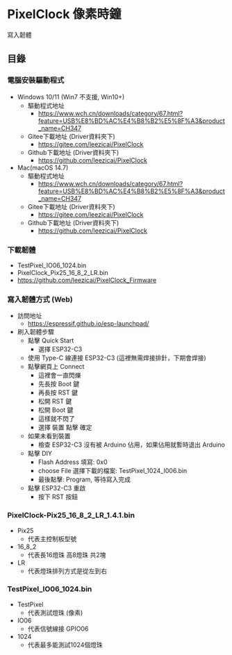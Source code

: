 # PixelClock 像素時鐘
寫入韌體

## 目錄

### 電腦安裝驅動程式
- Windows 10/11 (Win7 不支援, Win10+)
	- 驅動程式地址
		- https://www.wch.cn/downloads/category/67.html?feature=USB%E8%BD%AC%E4%B8%B2%E5%8F%A3&product_name=CH347
	- Gitee下載地址 (Driver資料夾下)
		- https://gitee.com/leezicai/PixelClock
	- Github下載地址 (Driver資料夾下)
		- https://github.com/leezicai/PixelClock
- Mac(macOS 14.7)
	- 驅動程式地址
		- https://www.wch.cn/downloads/category/67.html?feature=USB%E8%BD%AC%E4%B8%B2%E5%8F%A3&product_name=CH347
	- Gitee下載地址 (Driver資料夾下)
		- https://gitee.com/leezicai/PixelClock
	- Github下載地址 (Driver資料夾下)
		- https://github.com/leezicai/PixelClock

### 下載韌體
- TestPixel_IO06_1024.bin
- PixelClock_Pix25_16_8_2_LR.bin
- https://github.com/leezicai/PixelClock_Firmware

### 寫入韌體方式 (Web)
- 訪問地址
	- https://espressif.github.io/esp-launchpad/
- 刷入韌體步驟
	- 點擊 Quick Start
		- 選擇 ESP32-C3
	- 使用 Type-C 線連接 ESP32-C3 (這裡無需焊接排針，下期會焊接)
	- 點擊網頁上 Connect
		- 這裡會一直閃爍
		- 先長按 Boot 鍵
		- 再長按 RST 鍵
		- 松開 RST 鍵
		- 松開 Boot 鍵
		- 這樣就不閃了
		- 選擇 裝置 點擊 確定
	- 如果未看到裝置
		- 檢查 ESP32-C3 沒有被 Arduino 佔用，如果佔用就暫時退出 Arduino
	- 點擊 DIY
		- Flash Address 填寫: 0x0
		- choose File 選擇下載的檔案: TestPixel_1024_I006.bin
		- 最後點擊: Program, 等待寫入完成
	- 點擊 ESP32-C3 重啟
		- 按下 RST 按鈕

### PixelClock-Pix25_16_8_2_LR_1.4.1.bin
- Pix25
	- 代表主控制板型號
- 16_8_2
	- 代表長16燈珠 高8燈珠 共2塊
- LR
	- 代表燈珠排列方式是從左到右

### TestPixel_IO06_1024.bin
- TestPixel
	- 代表測試燈珠 (像素)
- IO06
	- 代表信號線接 GPIO06
- 1024
	- 代表最多能測試1024個燈珠